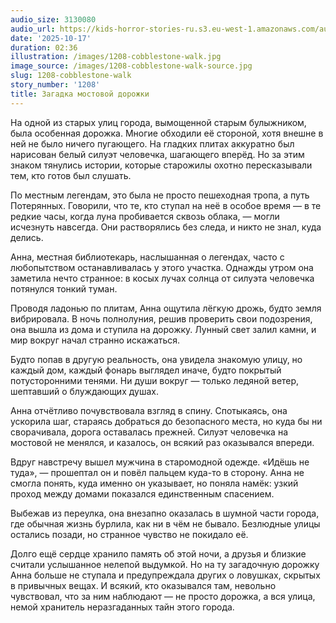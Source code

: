 ```yaml
---
audio_size: 3130080
audio_url: https://kids-horror-stories-ru.s3.eu-west-1.amazonaws.com/audio/1208-cobblestone-walk.mp3
date: '2025-10-17'
duration: 02:36
illustration: /images/1208-cobblestone-walk.jpg
image_source: /images/1208-cobblestone-walk-source.jpg
slug: 1208-cobblestone-walk
story_number: '1208'
title: Загадка мостовой дорожки
---
```


На одной из старых улиц города, вымощенной старым булыжником, была особенная дорожка. Многие обходили её стороной, хотя внешне в ней не было ничего пугающего. На гладких плитах аккуратно был нарисован белый силуэт человечка, шагающего вперёд. Но за этим знаком тянулись истории, которые старожилы охотно пересказывали тем, кто готов был слушать.

По местным легендам, это была не просто пешеходная тропа, а путь Потерянных. Говорили, что те, кто ступал на неё в особое время — в те редкие часы, когда луна пробивается сквозь облака, — могли исчезнуть навсегда. Они растворялись без следа, и никто не знал, куда делись.

Анна, местная библиотекарь, наслышанная о легендах, часто с любопытством останавливалась у этого участка. Однажды утром она заметила нечто странное: в косых лучах солнца от силуэта человечка потянулся тонкий туман.

Проводя ладонью по плитам, Анна ощутила лёгкую дрожь, будто земля вибрировала. В ночь полнолуния, решив проверить свои подозрения, она вышла из дома и ступила на дорожку. Лунный свет залил камни, и мир вокруг начал странно искажаться.

Будто попав в другую реальность, она увидела знакомую улицу, но каждый дом, каждый фонарь выглядел иначе, будто покрытый потусторонними тенями. Ни души вокруг — только ледяной ветер, шептавший о блуждающих душах.

Анна отчётливо почувствовала взгляд в спину. Спотыкаясь, она ускорила шаг, стараясь добраться до безопасного места, но куда бы ни сворачивала, дорога оставалась прежней. Силуэт человечка на мостовой не менялся, и казалось, он всякий раз оказывался впереди.

Вдруг навстречу вышел мужчина в старомодной одежде. «Идёшь не туда», — прошептал он и повёл пальцем куда-то в сторону. Анна не смогла понять, куда именно он указывает, но поняла намёк: узкий проход между домами показался единственным спасением.

Выбежав из переулка, она внезапно оказалась в шумной части города, где обычная жизнь бурлила, как ни в чём не бывало. Безлюдные улицы остались позади, но странное чувство не покидало её.

Долго ещё сердце хранило память об этой ночи, а друзья и близкие считали услышанное нелепой выдумкой. Но на ту загадочную дорожку Анна больше не ступала и предупреждала других о ловушках, скрытых в привычных вещах. И всякий, кто оказывался там, невольно чувствовал, что за ним наблюдают — не просто дорожка, а вся улица, немой хранитель неразгаданных тайн этого города.